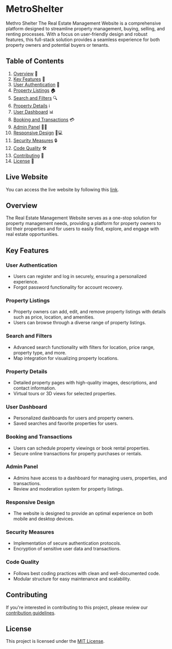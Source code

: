 # MetroShelter

Methro Shelter The Real Estate Management Website is a comprehensive platform designed to streamline property management, buying, selling, and renting processes. With a focus on user-friendly design and robust features, this full-stack solution provides a seamless experience for both property owners and potential buyers or tenants.

## Table of Contents

1. [Overview](#overview) 🏡
2. [Key Features](#key-features) 🔑
3. [User Authentication](#user-authentication) 🔐
4. [Property Listings](#property-listings) 🏠
5. [Search and Filters](#search-and-filters) 🔍
6. [Property Details](#property-details) ℹ️
7. [User Dashboard](#user-dashboard) 📊
8. [Booking and Transactions](#booking-and-transactions) 💳
9. [Admin Panel](#admin-panel) 👩‍💼
10. [Responsive Design](#responsive-design) 📱💻
11. [Security Measures](#security-measures) 🔒
12. [Code Quality](#code-quality) 🛠️
13. [Contributing](#contributing) 🤝
14. [License](#license) 📜

## Live Website

You can access the live website by following this [link](https://metroshelter-7a7d6.web.app/).

## Overview

The Real Estate Management Website serves as a one-stop solution for property management needs, providing a platform for property owners to list their properties and for users to easily find, explore, and engage with real estate opportunities.

## Key Features

### User Authentication

- Users can register and log in securely, ensuring a personalized experience.
- Forgot password functionality for account recovery.

### Property Listings

- Property owners can add, edit, and remove property listings with details such as price, location, and amenities.
- Users can browse through a diverse range of property listings.

### Search and Filters

- Advanced search functionality with filters for location, price range, property type, and more.
- Map integration for visualizing property locations.

### Property Details

- Detailed property pages with high-quality images, descriptions, and contact information.
- Virtual tours or 3D views for selected properties.

### User Dashboard

- Personalized dashboards for users and property owners.
- Saved searches and favorite properties for users.

### Booking and Transactions

- Users can schedule property viewings or book rental properties.
- Secure online transactions for property purchases or rentals.

### Admin Panel

- Admins have access to a dashboard for managing users, properties, and transactions.
- Review and moderation system for property listings.

### Responsive Design

- The website is designed to provide an optimal experience on both mobile and desktop devices.

### Security Measures

- Implementation of secure authentication protocols.
- Encryption of sensitive user data and transactions.

### Code Quality

- Follows best coding practices with clean and well-documented code.
- Modular structure for easy maintenance and scalability.

## Contributing

If you're interested in contributing to this project, please review our [contribution guidelines](#contribution-guidelines).

## License

This project is licensed under the [MIT License](#license).
